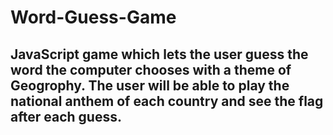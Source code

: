 # Word-Guess-Game
## JavaScript game which lets the user guess the word the computer chooses with a theme of Geogrophy. The user will be able to play the national anthem of each country and see the flag after each guess.
